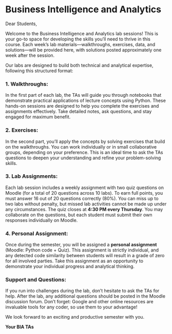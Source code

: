 # Business Intelligence and Analytics  

Dear Students,  

Welcome to the Business Intelligence and Analytics lab sessions! This is your go-to space for developing the skills you’ll need to thrive in this course. Each week’s lab materials—walkthroughs, exercises, data, and solutions—will be provided here, with solutions posted approximately one week after the session.  

Our labs are designed to build both technical and analytical expertise, following this structured format:  

### 1. **Walkthroughs:**  
In the first part of each lab, the TAs will guide you through notebooks that demonstrate practical applications of lecture concepts using Python. These hands-on sessions are designed to help you complete the exercises and assignments effectively. Take detailed notes, ask questions, and stay engaged for maximum benefit.  

### 2. **Exercises:**  
In the second part, you’ll apply the concepts by solving exercises that build on the walkthroughs. You can work individually or in small collaborative groups, depending on your preference. This is an ideal time to ask the TAs questions to deepen your understanding and refine your problem-solving skills.  

### 3. **Lab Assignments:**  
Each lab session includes a weekly assignment with two quiz questions on Moodle (for a total of 20 questions across 10 labs). To earn full points, you must answer 16 out of 20 questions correctly (80%). You can miss up to two labs without penalty, but missed lab activities cannot be made up under any circumstances. The quiz closes at **4:30 PM every Thursday**. You may collaborate on the questions, but each student must submit their own responses individually on Moodle.  

### 4. **Personal Assignment:**  
Once during the semester, you will be assigned a **personal assignment** (Moodle: Python code + Quiz). This assignment is strictly individual, and any detected code similarity between students will result in a grade of zero for all involved parties. Take this assignment as an opportunity to demonstrate your individual progress and analytical thinking.  

### **Support and Questions:**  
If you run into challenges during the lab, don’t hesitate to ask the TAs for help. After the lab, any additional questions should be posted in the Moodle discussion forum. Don’t forget: Google and other online resources are invaluable tools for any coder, so use them to your advantage!  

We look forward to an exciting and productive semester with you.  

**Your BIA TAs**  
